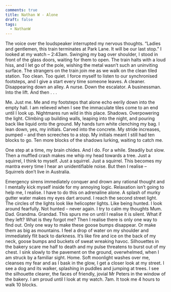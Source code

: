 ```yaml
---
comments: true
title: Nathan W - Alone
draft: false
tags:
  - NathanW
---
```


The voice over the loudspeaker interrupted my nervous thoughts. “Ladies and gentlemen, this train terminates at Park Lane. It will be our last stop.” I looked at my watch – 2:43am. Swinging my bag over shoulder, I stood in front of the glass doors, waiting for them to open. The train halts with a loud hiss, and I let go of the pole, wishing the metal wasn’t such an uninviting surface. The strangers on the train join me as we walk on the clean tiled station. Too clean. Too quiet. I force myself to listen to our synchronised footsteps, and I give a start every time someone leaves. A cleaner. Disappearing down an alley. A nurse. Down the escalator. A businessman. Into the lift. And then . . .

Me. Just me. Me and my footsteps that alone echo eerily down into the empty hall. I am relieved when I see the immaculate tiles come to an end until I look up. Nightmares run wild in this place. Shadows. Overpowering the light. Climbing up building walls, leaping into the night, and pouring back like liquid onto the ground. My hands turn white clenching my bag. I lean down, yes, my initials. Carved into the concrete. My stride increases, pumped – and then screeches to a stop. My initials meant I still had ten blocks to go. Ten more blocks of the shadows lurking, waiting to catch me.

One step at a time, my brain chides. And I do. For a while. Steadily but slow. Then a muffled crash makes me whip my head towards a tree. Just a squirrel, I think to myself. Just a squirrel. Just a squirrel. This becomes my mantra every time I hear an unidentifiable noise. But then I realise – Squirrels don’t live in Australia.

Emergency sirens immediately conquer and drown any rational thought and I mentally kick myself inside for my annoying logic. Relaxation isn’t going to help me, I realise.  I have to do this on adrenaline alone. A splash of murky gutter water makes my eyes dart around. I reach the second street light. The circles of the lights look like helicopter lights. Like being hunted. I look around fearfully. Not hunted – never again. I try to calm my thoughts Mum. Dad. Grandma. Grandad. This spurs me on until I realise it is silent. What if they left? What is they forgot me? Then I realise there is only one way to find out. Only one way to make these goose bumps disappear. Or make them as big as mountains. I feel a drop of water on my shoulder and immediately flit back to darkness. It’s like fire and ice on the back of my neck, goose bumps and buckets of sweat wreaking havoc. Silhouettes in the bakery scare me half to death and my pulse threatens to burst out of my chest. I sink slowly to the pavement on the ground, overwhelmed, when I am struck by a familiar sight. Home. Soft moonlight washes over me, cleanses my fear and as I bask in the glow, I get a closer look at my street. I see a dog and its walker, splashing in puddles and jumping at trees. I see the silhouette clearer, the faces of friendly, jovial Mr Peters in the window of the bakery. I am proud until I look at my watch. 7am. It took me 4 hours to walk 10 blocks.
